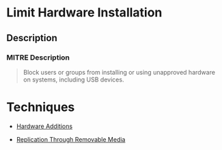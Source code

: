
# Limit Hardware Installation

## Description

### MITRE Description

> Block users or groups from installing or using unapproved hardware on systems, including USB devices.


# Techniques


* [Hardware Additions](../techniques/Hardware-Additions.md)

* [Replication Through Removable Media](../techniques/Replication-Through-Removable-Media.md)
    
